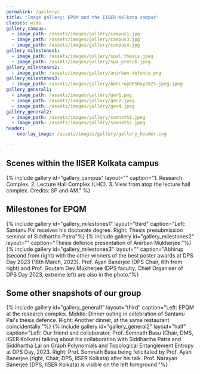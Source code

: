 ```yaml
---
permalink: /gallery/
title: "Image gallery: EPQM and the IISER Kolkata campus"
classes: wide
gallery_campus:
  - image_path: /assets/images/gallery/campus1.jpg
  - image_path: /assets/images/gallery/campus3.jpg
  - image_path: /assets/images/gallery/campus4.jpg
gallery_milestones1:
  - image_path: /assets/images/gallery/spal_thesis.jpeg
  - image_path: /assets/images/gallery/spa_presub.jpeg
gallery_milestones2:
  - image_path: /assets/images/gallery/anirban-defence.png
gallery_milestones3:
  - image_path: /assets/images/gallery/AbhirupDPSDay2023.jpeg.jpeg
gallery_general1:
  - image_path: /assets/images/gallery/gen1.png
  - image_path: /assets/images/gallery/gen2.jpeg
  - image_path: /assets/images/gallery/gen4.jpeg
gallery_general2:
  - image_path: /assets/images/gallery/somnath1.jpeg
  - image_path: /assets/images/gallery/somnath2.jpeg
header:
    overlay_image: /assets/images/gallery/gallery_header.svg

---
```


## Scenes within the IISER Kolkata campus
{% include gallery id="gallery_campus" layout="" caption="1. Research Complex. 2. Lecture Hall Complex (LHC). 3. View from atop the lecture hall complex. Credits: SP and AM." %}

## Milestones for EPQM 
{% include gallery id="gallery_milestones1" layout="third" caption="Left: Santanu Pal receives his doctorate degree. Right: Thesis presubmission seminar of Siddhartha Patra"%}
{% include gallery id="gallery_milestones2" layout="" caption="Thesis defence presentation of Anirban Mukherjee."%}
{% include gallery id="gallery_milestones3" layout="" caption="Abhirup (second from right) with the other winners of the best poster awards at DPS Day 2023 (18th March, 2023). Prof. Ayan Banerjee (DPS Chair, 6th from right) and Prof. Goutam Dev Mukherjee (DPS faculty, Chief Organiser of DPS Day 2023, extreme left) are also in the photo."%}

## Some other snapshots of our group
{% include gallery id="gallery_general1" layout="third" caption="Left: EPQM at the research complex. Middle: Dinner outing in celebration of Santanu Pal's thesis defence. Right: Another dinner, at the same restaurant coincidentally."%}
{% include gallery id="gallery_general2" layout="half" caption="Left: Our friend and collaborator, Prof. Somnath Basu (Chair, DMS, IISER Kolkata) talking about his collaboration with Siddhartha Patra and Siddhartha Lal on Graph Polynomials and Topological Entanglement Entropy at DPS Day, 2023. Right: Prof. Somnath Basu being felicitated by Prof. Ayan Banerjee (right, Chair, DPS, IISER Kolkata) after his talk. Prof. Narayan Banerjee (DPS, IISER Kolkata) is visible on the left foreground."%}
